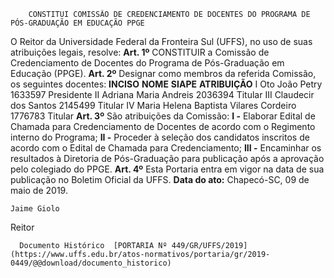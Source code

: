        CONSTITUI COMISSÃO DE CREDENCIAMENTO DE DOCENTES DO PROGRAMA DE PÓS-GRADUAÇÃO EM EDUCAÇÃO PPGE  

 O Reitor da Universidade Federal da Fronteira Sul (UFFS), no uso de suas atribuições legais, resolve:   **Art. 1º**  CONSTITUIR a Comissão de Credenciamento de Docentes do Programa de Pós-Graduação em Educação (PPGE).   **Art. 2º**  Designar como membros da referida Comissão, os seguintes docentes:     **INCISO**   **NOME**   **SIAPE**   **ATRIBUIÇÃO**     I   Oto João Petry   1633597   Presidente     II   Adriana Maria Andreis   2036394   Titular     III   Claudecir dos Santos   2145499   Titular     IV   Maria Helena Baptista Vilares Cordeiro   1776783   Titular       **Art. 3º**  São atribuições da Comissão: **I -**  Elaborar Edital de Chamada para Credenciamento de Docentes de acordo com o Regimento interno do Programa; **II -**  Proceder à seleção dos candidatos inscritos de acordo com o Edital de Chamada para Credenciamento; **III -**  Encaminhar os resultados à Diretoria de Pós-Graduação para publicação após a aprovação pelo colegiado do PPGE.   **Art. 4º**  Esta Portaria entra em vigor na data de sua publicação no Boletim Oficial da UFFS.        **Data do ato:** Chapecó-SC, 09 de maio de 2019.   
 

    Jaime Giolo   
 Reitor 

      Documento Histórico  [PORTARIA Nº 449/GR/UFFS/2019](https://www.uffs.edu.br/atos-normativos/portaria/gr/2019-0449/@@download/documento_historico)     
      